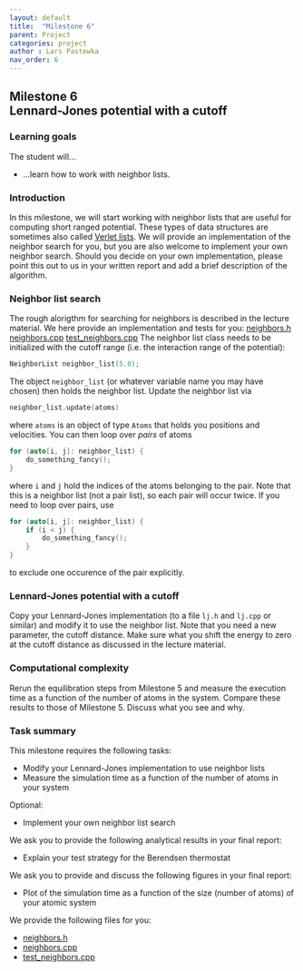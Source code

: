 ```yaml
---
layout: default
title:  "Milestone 6"
parent: Project
categories: project
author : Lars Pastewka
nav_order: 6
---
```


## Milestone 6 <br/> Lennard-Jones potential with a cutoff

### Learning goals

The student will...
* ...learn how to work with neighbor lists.

### Introduction

In this milestone, we will start working with neighbor lists that are useful for computing short ranged potential. These types of
data structures are sometimes also called [Verlet lists](https://en.wikipedia.org/wiki/Verlet_list). We will provide an
implementation of the neighbor search for you, but you are also welcome to implement your own neighbor search. Should you
decide on your own implementation, please point this out to us in your written report and add a brief description of the
algorithm.

### Neighbor list search

The rough alorigthm for searching for neighbors is described in the lecture material. We here provide an implementation and tests for you: [neighbors.h](neighbors.h) [neighbors.cpp](neighbors.h) [test_neighbors.cpp](test_neighbors.cpp) The neighbor list class needs to be initialized with the cutoff range (i.e. the interaction range of the potential):
```c++
NeighborList neighbor_list(5.0);
```
The object `neighbor_list` (or whatever variable name you may have chosen) then holds the neighbor list. Update the neighbor list
via
```c++
neighbor_list.update(atoms)
```
where `atoms` is an object of type `Atoms` that holds you positions and velocities. You can then loop over _pairs_ of atoms
```c++
for (auto[i, j]: neighbor_list) {
    do_something_fancy();
}
```
where `i` and `j` hold the indices of the atoms belonging to the pair. Note that this is a neighbor list (not a pair list), so each pair will occur twice. If you need to loop over pairs, use
```c++
for (auto[i, j]: neighbor_list) {
    if (i < j) {
        do_something_fancy();
    }
}
```
to exclude one occurence of the pair explicitly.

### Lennard-Jones potential with a cutoff

Copy your Lennard-Jones implementation (to a file `lj.h` and `lj.cpp` or similar) and modify it to use the neighbor list. Note
that you need a new parameter, the cutoff distance. Make sure what you shift the energy to zero at the cutoff distance as discussed in the lecture material.

### Computational complexity

Rerun the equilibration steps from Milestone 5 and measure the execution time as a function of the number of atoms in the system. Compare these results to those of Milestone 5. Discuss what you see and why.

### Task summary

This milestone requires the following tasks:

* Modify your Lennard-Jones implementation to use neighbor lists
* Measure the simulation time as a function of the number of atoms in your system

Optional:

* Implement your own neighbor list search

We ask you to provide the following analytical results in your final report:

* Explain your test strategy for the Berendsen thermostat

We ask you to provide and discuss the following figures in your final report:

* Plot of the simulation time as a function of the size (number of atoms) of your atomic system

We provide the following files for you:

* [neighbors.h](neighbors.h)
* [neighbors.cpp](neighbors.cpp)
* [test_neighbors.cpp](test_neighbors.cpp)
